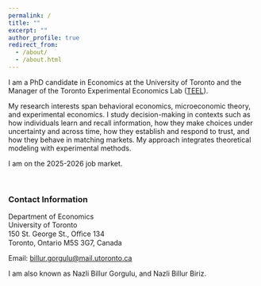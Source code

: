 ```yaml
---
permalink: /
title: ""
excerpt: ""
author_profile: true
redirect_from: 
  - /about/
  - /about.html
---
```

I am a PhD candidate in Economics at the University of Toronto and the Manager of the Toronto Experimental Economics Lab ([TEEL](https://teel.economics.utoronto.ca)).

My research interests span behavioral economics, microeconomic theory, and experimental economics. I study decision-making in contexts such as how individuals learn and recall information, how they make choices under uncertainty and across time, how they establish and respond to trust, and how they behave in matching markets. My approach integrates theoretical modeling with experimental methods.

I am on the 2025-2026 job market.

<br>


### Contact Information
Department of Economics\
University of Toronto\
150 St. George St., Oﬃce 134\
Toronto, Ontario
M5S 3G7, Canada

Email: [billur.gorgulu@mail.utoronto.ca](billur.gorgulu@mail.utoronto.ca) 

I am also known as Nazli Billur Gorgulu, and Nazli Billur Biriz.













